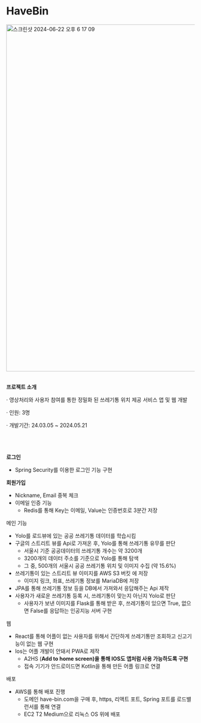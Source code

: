 # HaveBin

<img width="926" alt="스크린샷 2024-06-22 오후 6 17 09" src="https://github.com/user-attachments/assets/24e6f5bd-3121-4afe-afa1-5bb69759fe7e">
<br/><br/>

**프로젝트 소개**

·  영상처리와 사용자 참여를 통한 정밀화 된 쓰레기통 위치 제공 서비스 앱 및 웹 개발

·  인원: 3명

·  개발기간: 24.03.05 ~ 2024.05.21

<br/><br/><br/>
**로그인**

- Spring Security를 이용한 로그인 기능 구현

**회원가입**

- Nickname, Email 중복 체크
- 이메일 인증 기능
    - Redis를 통해 Key는 이메일, Value는 인증번호로 3분간 저장

메인 기능

- Yolo를 로드뷰에 있는 공공 쓰레기통 데이터를 학습시킴
- 구글의 스트리트 뷰를 Api로 가져온 후, Yolo를 통해 쓰레기통 유무를 판단
    - 서울시 기준 공공데이터의 쓰레기통 개수는 약 3200개
    - 3200개의 데이터 주소를 기준으로 Yolo를 통해 탐색
    - 그 중, 500개의 서울시 공공 쓰레기통 위치 및 이미지 수집 (약 15.6%)
- 쓰레기통이 있는 스트리트 뷰 이미지를 AWS S3 버킷 에 저장
    - 이미지 링크, 좌표, 쓰레기통 정보를 MariaDB에 저장
- JPA를 통해 쓰레기통 정보 등을 DB에서 가져와서 응답해주는 Api 제작
- 사용자가 새로운 쓰레기통 등록 시, 쓰레기통이 맞는지 아닌지 Yolo로 판단
    - 사용자가 보낸 이미지를 Flask를 통해 받은 후, 쓰레기통이 있으면 True, 없으면 False를 응답하는 인공지능 서버 구현

웹

- React를 통해 어플이 없는 사용자를 위해서 간단하게 쓰레기통만 조회하고 신고기능이 없는 웹 구현
- Ios는 어플 개발이 안돼서 PWA로 제작
    - A2HS (**Add to home screen)을 통해 IOS도 앱처럼 사용 가능하도록 구현**
    - 접속 기기가 안드로이드면 Kotlin을 통해 만든 어플 링크로 연결

배포

- AWS를 통해 배포 진행
    - 도메인 have-bin.com을 구매 후, https, 리액트 포트, Spring 포트를 로드밸런서를 통해 연결
    - EC2 T2 Medium으로 리눅스 OS 위에 배포
